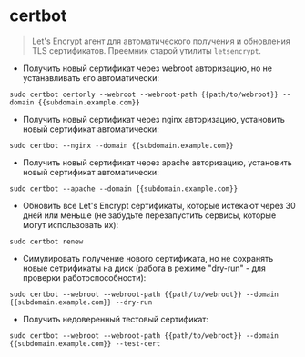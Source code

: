 # certbot

> Let's Encrypt агент для автоматического получения и обновления TLS сертификатов.
> Преемник старой утилиты `letsencrypt`.

- Получить новый сертификат через webroot авторизацию, но не устанавливать его автоматически:

`sudo certbot certonly --webroot --webroot-path {{path/to/webroot}} --domain {{subdomain.example.com}}`

- Получить новый сертификат через nginx авторизацию, установить новый сертификат автоматически:

`sudo certbot --nginx --domain {{subdomain.example.com}}`

- Получить новый сертификат через apache авторизацию, установить новый сертификат автоматически:

`sudo certbot --apache --domain {{subdomain.example.com}}`

- Обновить все Let's Encrypt сертификаты, которые истекают через 30 дней или меньше (не забудьте перезапустить сервисы, которые могут использовать их):

`sudo certbot renew`

- Симулировать получение нового сертификата, но не сохранять новые сетрификаты на диск (работа в режиме "dry-run" - для проверки работоспособности):

`sudo certbot --webroot --webroot-path {{path/to/webroot}} --domain {{subdomain.example.com}} --dry-run`

- Получить недоверенный тестовый сертификат:

`sudo certbot --webroot --webroot-path {{path/to/webroot}} --domain {{subdomain.example.com}} --test-cert`
